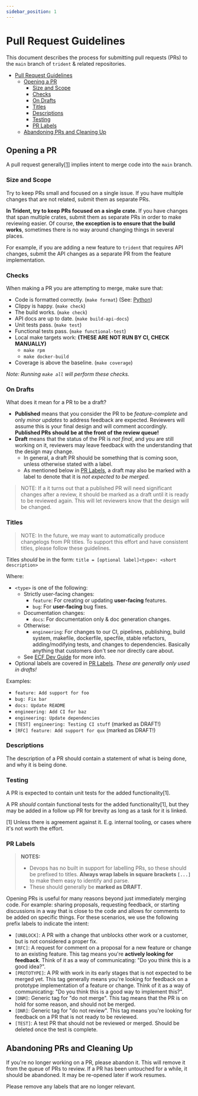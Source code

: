 ```yaml
---
sidebar_position: 1
---
```


# Pull Request Guidelines

This document describes the process for submitting pull requests (PRs) to the
`main` branch of `trident` & related repositories.

- [Pull Request Guidelines](#pull-request-guidelines)
  - [Opening a PR](#opening-a-pr)
    - [Size and Scope](#size-and-scope)
    - [Checks](#checks)
    - [On Drafts](#on-drafts)
    - [Titles](#titles)
    - [Descriptions](#descriptions)
    - [Testing](#testing)
    - [PR Labels](#pr-labels)
  - [Abandoning PRs and Cleaning Up](#abandoning-prs-and-cleaning-up)

## Opening a PR

A pull request generally[[1]](#pr-labels) implies intent to merge code into the
`main` branch.

### Size and Scope

Try to keep PRs small and focused on a single issue. If you have multiple changes
that are not related, submit them as separate PRs.

**In Trident, try to keep PRs focused on a single crate.** If you have changes that
span multiple crates, submit them as separate PRs in order to make reviewing
easier. Of course, **the exception is to ensure that the build works**, sometimes
there is no way around changing things in several places.

For example, if you are adding a new feature to `trident` that requires API
changes, submit the API changes as a separate PR from the feature
implementation.

### Checks

When making a PR you are attempting to merge, make sure that:

- Code is formatted correctly. (`make format`) (See: [Python](./python.md))
- Clippy is happy. (`make check`)
- The build works. (`make check`)
- API docs are up to date. (`make build-api-docs`)
- Unit tests pass. (`make test`)
- Functional tests pass. (`make functional-test`)
- Local make targets work: **(THESE ARE NOT RUN BY CI, CHECK MANUALLY)**
  - `make rpm`
  - `make docker-build`
- Coverage is above the baseline. (`make coverage`)

*Note: Running `make all` will perform these checks.*

### On Drafts

What does it mean for a PR to be a draft?

- **Published** means that you consider the PR to be *feature-complete* and only
  *minor updates* to address feedback are expected. Reviewers will assume this is
  your final design and will comment accordingly. **Published PRs should be at
  the front of the review queue!**
- **Draft** means that the status of the PR is *not final*, and you
  are still working on it, reviewers may leave feedback with the understanding
  that the design may change.
  - In general, a draft PR should be something that is coming soon, unless otherwise
    stated with a label.
  - As mentioned below in [PR Labels](#pr-labels), a draft may also be marked
    with a label to denote that it is *not expected to be merged*.

> NOTE: If a it turns out that a published PR will need significant changes
> after a review, it should be marked as a draft until it is ready to be
> reviewed again. This will let reviewers know that the design will be changed.

### Titles

> NOTE: In the future, we may want to automatically produce changelogs from PR
> titles. To support this effort and have consistent titles, please follow these
> guidelines.

Titles *should* be in the form: `title = [optional label]<type>: <short description>`

Where:

- `<type>` is one of the following:
  - Strictly user-facing changes:
    - `feature`: For creating or updating **user-facing** features.
    - `bug`: For **user-facing** bug fixes.
  - Documentation changes:
    - `docs`: For documentation only & doc generation changes.
  - Otherwise:
    - `engineering`: For changes to our CI, pipelines, publishing, build system,
      makefile, dockerfile, specfile, stable refactors, adding/modifying tests,
      and changes to dependencies. Basically anything that customers don't see nor
      directly care about.
  - See [ECF Dev
    Guide](https://dev.azure.com/mariner-org/ECF/_git/ecf-docs?version=GBmain&path=/TeamDocs/dev-guide.md&_a=preview)
    for more info.
- Optional labels are covered in [PR Labels](#pr-labels). *These are generally
  only used in drafts!*

Examples:

- `feature: Add support for foo`
- `bug: Fix bar`
- `docs: Update README`
- `engineering: Add CI for baz`
- `engineering: Update dependencies`
- `[TEST] engineering: Testing CI stuff` (marked as DRAFT!)
- `[RFC] feature: Add support for qux` (marked as DRAFT!)

### Descriptions

The description of a PR should contain a statement of what is being done, and
why it is being done.

### Testing

A PR is expected to contain unit tests for the added functionality[1].

A PR *should* contain functional tests for the added functionality[1], but they
may be added in a follow up PR for brevity as long as a task for it is linked.

[1] Unless there is agreement against it. E.g. internal tooling, or cases where
it's not worth the effort.

### PR Labels

> **NOTES:**
>
> - Devops has no built in support for labelling PRs, so these should be
> prefixed to titles. **Always wrap labels in square brackets `[...]`** to make
> them easy to identify and parse.
> - These should generally be **marked as DRAFT**.

Opening PRs is useful for many reasons beyond just immediately merging code. For
example: sharing proposals, requesting feedback, or starting discussions in a
way that is close to the code and allows for comments to be added on specific
things. For these scenarios, we use the following prefix labels to indicate the
intent:

- `[UNBLOCK]`: A PR with a change that unblocks other work or a customer, but is
  not considered a proper fix.
- `[RFC]`: A request for comment on a proposal for a new feature or change to an
  existing feature. This tag means you're **actively looking for feedback**. Think
  of it as a way of communicating: "Do you think this is a good idea?".
- `[PROTOTYPE]`: A PR with work in its early stages that is not expected to be
  merged yet. This tag generally means you're looking for feedback on a
  prototype implementation of a feature or change. Think of it as a way of
  communicating: "Do you think this is a good way to implement this?".
- `[DNM]`: Generic tag for "do not merge". This tag means that the PR is on hold
  for some reason, and should not be merged.
- `[DNR]`: Generic tag for "do not review". This tag means you're looking for
  feedback on a PR that is not ready to be reviewed.
- `[TEST]`: A test PR that should not be reviewed or merged. Should be deleted
  once the test is complete.

## Abandoning PRs and Cleaning Up

If you're no longer working on a PR, please abandon it. This will remove it from
the queue of PRs to review. If a PR has been untouched for a while, it
should be abandoned. It may be re-opened later if work resumes.

Please remove any labels that are no longer relevant.

